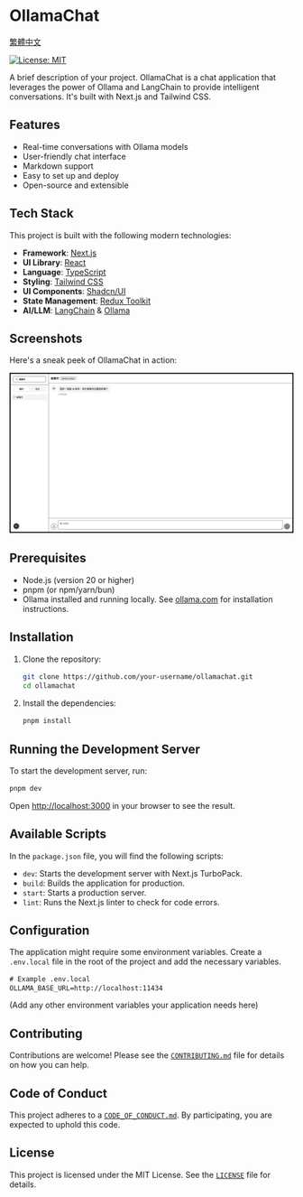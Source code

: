 # OllamaChat

[繁體中文](./README.zh-TW.md)

[![License: MIT](https://img.shields.io/badge/License-MIT-yellow.svg)](https://opensource.org/licenses/MIT)

A brief description of your project. OllamaChat is a chat application that leverages the power of Ollama and LangChain to provide intelligent conversations. It's built with Next.js and Tailwind CSS.

## Features

- Real-time conversations with Ollama models
- User-friendly chat interface
- Markdown support
- Easy to set up and deploy
- Open-source and extensible

## Tech Stack

This project is built with the following modern technologies:

- **Framework**: [Next.js](https://nextjs.org/)
- **UI Library**: [React](https://react.dev/)
- **Language**: [TypeScript](https://www.typescriptlang.org/)
- **Styling**: [Tailwind CSS](https://tailwindcss.com/)
- **UI Components**: [Shadcn/UI](https://ui.shadcn.com/)
- **State Management**: [Redux Toolkit](https://redux-toolkit.js.org/)
- **AI/LLM**: [LangChain](https://www.langchain.com/) & [Ollama](https://ollama.com/)

## Screenshots

Here's a sneak peek of OllamaChat in action:

![OllamaChat Demo](./public/images/demo.png)

## Prerequisites

- Node.js (version 20 or higher)
- pnpm (or npm/yarn/bun)
- Ollama installed and running locally. See [ollama.com](https://ollama.com) for installation instructions.

## Installation

1.  Clone the repository:

    ```bash
    git clone https://github.com/your-username/ollamachat.git
    cd ollamachat
    ```

2.  Install the dependencies:

    ```bash
    pnpm install
    ```

## Running the Development Server

To start the development server, run:

```bash
pnpm dev
```

Open [http://localhost:3000](http://localhost:3000) in your browser to see the result.

## Available Scripts

In the `package.json` file, you will find the following scripts:

- `dev`: Starts the development server with Next.js TurboPack.
- `build`: Builds the application for production.
- `start`: Starts a production server.
- `lint`: Runs the Next.js linter to check for code errors.

## Configuration

The application might require some environment variables. Create a `.env.local` file in the root of the project and add the necessary variables.

```
# Example .env.local
OLLAMA_BASE_URL=http://localhost:11434
```

(Add any other environment variables your application needs here)

## Contributing

Contributions are welcome! Please see the [`CONTRIBUTING.md`](./CONTRIBUTING.md) file for details on how you can help.

## Code of Conduct

This project adheres to a [`CODE_OF_CONDUCT.md`](./CODE_OF_CONDUCT.md). By participating, you are expected to uphold this code.

## License

This project is licensed under the MIT License. See the [`LICENSE`](./LICENSE) file for details.
